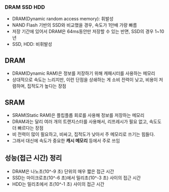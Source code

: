 ### DRAM SSD HDD

- DRAM(Dynamic random access memory): 휘발성
- NAND Flash 기반의 SSD와 비교했을 경우, 속도가 1만배 가량 빠름
- 저장 기간에 있어서 DRAM은 64ms동안만 저장할 수 있는 반면, SSD의 경우 1~10년
- SSD, HDD: 비휘발성

## DRAM

- DRAM(Dynamic RAM)은 정보를 저장하기 위해 캐패시터를 사용하는 메모리
- 상대적으로 속도는 느리지만, 이런 단점을 상쇄하는 게 소비 전력이 낮고, 비용이 저렴하며, 집적도가 높다는 장점

## SRAM

- SRAM(Static RAM)은 플립플롭 회로를 사용해 정보를 저장하는 메모리
- DRAM과는 달리 여러 개의 트랜지스터를 사용해서, 리프레시가 필요 없고, 속도도 더 빠르다는 장점
- 비 전력이 많이 필요하고, 비싸고, 집적도가 낮아서 주 메모리로 쓰기는 힘들다.
- 그래서 대신에 속도가 중요한 **캐시 메모리** 등에서 주로 쓰임

## 성능(접근 시간) 정리

- DRAM은 나노초(10^-9 초) 단위의 매우 짧은 접근 시간
- SSD는 마이크로초(10^-6 초)에서 밀리초(10^-3 초) 사이의 접근 시간
- HDD는 밀리초에서 초(10^-1 초) 사이의 접근 시간
